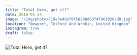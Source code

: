 ```yaml
---
title: "Total Hero, get it?"
date: 2016-01-24
image: "/img/photo/719a3e492f8f58208d60f4f9610202d0.jpg"
location: "Newport, Telford And Wrekin, United Kingdom"
instagram: true
draft: false
---
```


![Total Hero, get it?](/img/photo/719a3e492f8f58208d60f4f9610202d0.jpg)
